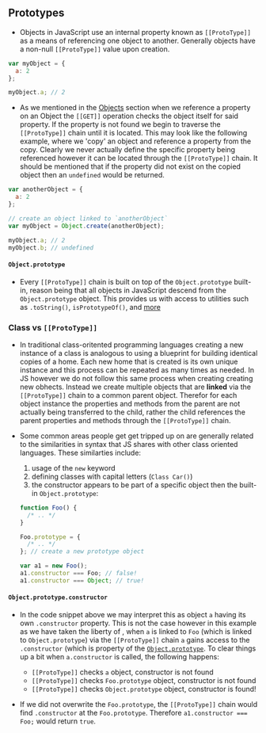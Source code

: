 ## Prototypes

- Objects in JavaScript use an internal property known as `[[ProtoType]]` as a means of referencing one object to another. Generally objects have a non-null `[[ProtoType]]` value upon creation.

```js
var myObject = {
  a: 2
};

myObject.a; // 2
```

- As we mentioned in the [Objects](Part-2-Context-Objects-Prototypes/Objects.md) section when we reference a property on an Object the `[[GET]]` operation checks the object itself for said property. If the property is not found we begin to traverse the `[[ProtoType]]` chain until it is located. This may look like the following example, where we 'copy' an object and reference a property from the copy. Clearly we never actually define the specific property being referenced however it can be located through the `[[ProtoType]]` chain. It should be mentioned that if the property did not exist on the copied object then an `undefined` would be returned.

```js
var anotherObject = {
  a: 2
};

// create an object linked to `anotherObject`
var myObject = Object.create(anotherObject);

myObject.a; // 2
myObject.b; // undefined
```

#### `Object.prototype`

- Every `[[ProtoType]]` chain is built on top of the `Object.prototype` built-in, reason being that all objects in JavaScript descend from the `Object.prototype` object. This provides us with access to utilities such as `.toString()`, `isPrototypeOf()`, and [more](https://developer.mozilla.org/en-US/docs/Web/JavaScript/Reference/Global_Objects/Object/prototype)

### Class vs `[[ProtoType]]`

- In traditional class-oritented programming languages creating a new instance of a class is analogous to using a blueprint for building identical copies of a home. Each new home that is created is its own unique instance and this process can be repeated as many times as needed. In JS however we do not follow this same process when creating creating new obhects. Instead we create multiple objects that are **linked** via the `[[ProtoType]]` chain to a common parent object. Therefor for each object instance the properties and methods from the parent are not actually being transferred to the child, rather the child references the parent properties and methods through the `[[ProtoType]]` chain.

- Some common areas people get get tripped up on are generally related to the similarities in syntax that JS shares with other class oriented languages. These similarties include:

  1. usage of the `new` keyword
  2. defining classes with capital letters (`Class Car()`)
  3. the constructor appears to be part of a specific object then the built-in `Object.prototype`:

  ```js
  function Foo() {
    /* .. */
  }

  Foo.prototype = {
    /* .. */
  }; // create a new prototype object

  var a1 = new Foo();
  a1.constructor === Foo; // false!
  a1.constructor === Object; // true!
  ```

#### `Object.prototype.constructor`

- In the code snippet above we may interpret this as object `a` having its own `.constructor` property. This is not the case however in this example as we have taken the liberty of , when `a` is linked to `Foo` (which is linked to `Object.prototype`) via the `[[ProtoType]]` chain `a` gains access to the `.constructor` (which is property of the [`Object.prototype`](https://developer.mozilla.org/en-US/docs/Web/JavaScript/Reference/Global_Objects/Object/constructor). To clear things up a bit when `a.constructor` is called, the following happens:

  - `[[ProtoType]]` checks `a` object, constructor is not found
  - `[[ProtoType]]` checks `Foo.prototype` object, constructor is not found
  - `[[ProtoType]]` checks `Object.prototype` object, constructor is found!

- If we did not overwrite the `Foo.prototype`, the `[[ProtoType]]` chain would find `.constructor` at the `Foo.prototype`. Therefore `a1.constructor === Foo;` would return `true`.

